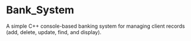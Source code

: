 # Bank_System
A simple C++ console-based banking system for managing client records (add, delete, update, find, and display).
